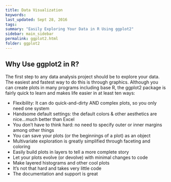 ```yaml
---
title: Data Visualization
keywords:
last_updated: Sept 28, 2016
tags: 
summary: "Easily Exploring Your Data in R Using ggplot2"
sidebar: main_sidebar
permalink: ggplot2.html
folder: ggplot2
---
```


## Why Use ggplot2 in R?

The first step to any data analysis project should be to explore your data.  The easiest and fastest way to do this is through graphics.  Although you can create plots in many programs including base R, the ggplot2 package is fairly quick to learn and makes life easier in at least ten ways:

* Flexibility: It can do quick-and-dirty AND complex plots, so you only need one system
* Handsome default settings: the default colors & other aesthetics are nice…much better than Excel
* You don’t have to think hard: no need to specify outer or inner margins among other things
* You can save your plots (or the beginnings of a plot) as an object
* Multivariate exploration is greatly simplified through faceting and coloring
* Easily build plots in layers to tell a more complete story
* Let your plots evolve (or devolve) with minimal changes to code
* Make layered histograms and other cool plots
* It’s not that hard and takes very little code
* The documentation and support is great



